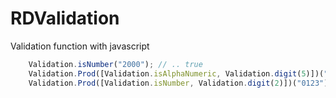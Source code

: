 # RDValidation
Validation function with javascript

```typescript
    Validation.isNumber("2000"); // .. true
    Validation.Prod([Validation.isAlphaNumeric, Validation.digit(5)])("a23b"); // true
    Validation.Prod([Validation.isNumber, Validation.digit(2)])("0123"); // false

```